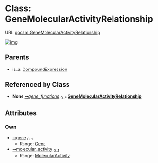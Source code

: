 
# Class: GeneMolecularActivityRelationship




URI: [gocam:GeneMolecularActivityRelationship](http://w3id.org/ontogpt/gocam/GeneMolecularActivityRelationship)


[![img](https://yuml.me/diagram/nofunky;dir:TB/class/[MolecularActivity],[MolecularActivity]<molecular_activity%200..1-%20[GeneMolecularActivityRelationship],[Gene]<gene%200..1-%20[GeneMolecularActivityRelationship],[GoCamAnnotations]++-%20gene_functions%200..*>[GeneMolecularActivityRelationship],[CompoundExpression]^-[GeneMolecularActivityRelationship],[GoCamAnnotations],[Gene],[CompoundExpression])](https://yuml.me/diagram/nofunky;dir:TB/class/[MolecularActivity],[MolecularActivity]<molecular_activity%200..1-%20[GeneMolecularActivityRelationship],[Gene]<gene%200..1-%20[GeneMolecularActivityRelationship],[GoCamAnnotations]++-%20gene_functions%200..*>[GeneMolecularActivityRelationship],[CompoundExpression]^-[GeneMolecularActivityRelationship],[GoCamAnnotations],[Gene],[CompoundExpression])

## Parents

 *  is_a: [CompoundExpression](CompoundExpression.md)

## Referenced by Class

 *  **None** *[➞gene_functions](goCamAnnotations__gene_functions.md)*  <sub>0..\*</sub>  **[GeneMolecularActivityRelationship](GeneMolecularActivityRelationship.md)**

## Attributes


### Own

 * [➞gene](geneMolecularActivityRelationship__gene.md)  <sub>0..1</sub>
     * Range: [Gene](Gene.md)
 * [➞molecular_activity](geneMolecularActivityRelationship__molecular_activity.md)  <sub>0..1</sub>
     * Range: [MolecularActivity](MolecularActivity.md)
